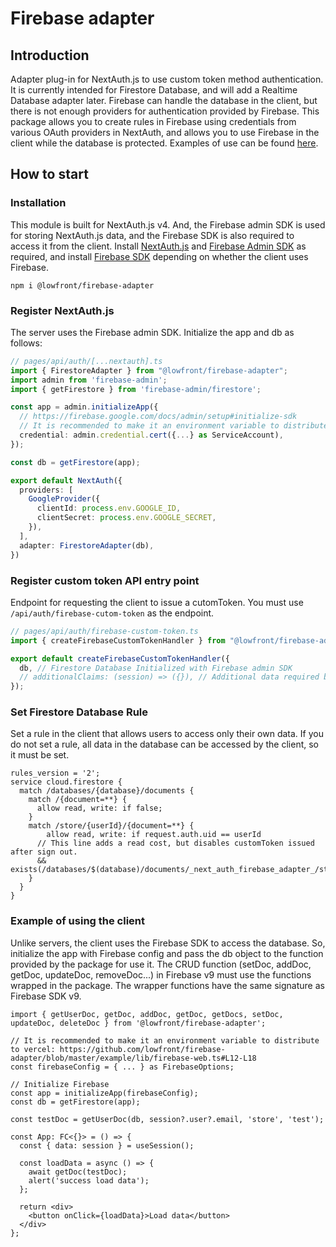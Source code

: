 # Firebase adapter

## Introduction

Adapter plug-in for NextAuth.js to use custom token method authentication. It is currently intended for Firestore Database, and will add a Realtime Database adapter later. Firebase can handle the database in the client, but there is not enough providers for authentication provided by Firebase. This package allows you to create rules in Firebase using credentials from various OAuth providers in NextAuth, and allows you to use Firebase in the client while the database is protected. Examples of use can be found [here](https://github.com/lowfront/firebase-adapter/tree/master/example). 

## How to start

### Installation
This module is built for NextAuth.js v4. And, the Firebase admin SDK is used for storing NextAuth.js data, and the Firebase SDK is also required to access it from the client. Install [NextAuth.js](https://www.npmjs.com/package/next-auth) and [Firebase Admin SDK](https://www.npmjs.com/package/firebase-admin) as required, and install [Firebase SDK](https://www.npmjs.com/package/firebase) depending on whether the client uses Firebase.

```npm i @lowfront/firebase-adapter```

### Register NextAuth.js
The server uses the Firebase admin SDK. Initialize the app and db as follows:
```ts
// pages/api/auth/[...nextauth].ts
import { FirestoreAdapter } from "@lowfront/firebase-adapter";
import admin from 'firebase-admin';
import { getFirestore } from 'firebase-admin/firestore';

const app = admin.initializeApp({
  // https://firebase.google.com/docs/admin/setup#initialize-sdk
  // It is recommended to make it an environment variable to distribute to vercel: https://github.com/lowfront/firebase-adapter/blob/master/example/lib/firebase-server.ts#L9-L18
  credential: admin.credential.cert({...} as ServiceAccount),
});

const db = getFirestore(app);

export default NextAuth({
  providers: [
    GoogleProvider({
      clientId: process.env.GOOGLE_ID,
      clientSecret: process.env.GOOGLE_SECRET,
    }),
  ],
  adapter: FirestoreAdapter(db),
})
```

### Register custom token API entry point
Endpoint for requesting the client to issue a cutomToken. You must use `/api/auth/firebase-cutom-token` as the endpoint.
```ts
// pages/api/auth/firebase-custom-token.ts
import { createFirebaseCustomTokenHandler } from "@lowfront/firebase-adapter";

export default createFirebaseCustomTokenHandler({
  db, // Firestore Database Initialized with Firebase admin SDK
  // additionalClaims: (session) => ({}), // Additional data required by the database rule can be inserted : https://firebase.google.com/docs/auth/admin/create-custom-tokens#sign_in_using_custom_tokens_on_clients
});
```

### Set Firestore Database Rule
Set a rule in the client that allows users to access only their own data. If you do not set a rule, all data in the database can be accessed by the client, so it must be set.
```
rules_version = '2';
service cloud.firestore {
  match /databases/{database}/documents {
    match /{document=**} {
      allow read, write: if false;
    }
    match /store/{userId}/{document=**} {
    	allow read, write: if request.auth.uid == userId 
      // This line adds a read cost, but disables customToken issued after sign out.
      && exists(/databases/$(database)/documents/_next_auth_firebase_adapter_/store/customToken/$(request.auth.token.sessionToken));
    }
  }
}
```

### Example of using the client
Unlike servers, the client uses the Firebase SDK to access the database. So, initialize the app with Firebase config and pass the db object to the function provided by the package for use it. The CRUD function (setDoc, addDoc, getDoc, updateDoc, removeDoc...) in Firebase v9 must use the functions wrapped in the package. The wrapper functions have the same signature as Firebase SDK v9.
```tsx
import { getUserDoc, getDoc, addDoc, getDoc, getDocs, setDoc, updateDoc, deleteDoc } from '@lowfront/firebase-adapter';

// It is recommended to make it an environment variable to distribute to vercel: https://github.com/lowfront/firebase-adapter/blob/master/example/lib/firebase-web.ts#L12-L18
const firebaseConfig = { ... } as FirebaseOptions; 

// Initialize Firebase
const app = initializeApp(firebaseConfig);
const db = getFirestore(app);

const testDoc = getUserDoc(db, session?.user?.email, 'store', 'test');

const App: FC<{}> = () => {
  const { data: session } = useSession();

  const loadData = async () => {
    await getDoc(testDoc);
    alert('success load data');
  };

  return <div>
    <button onClick={loadData}>Load data</button>
  </div>
};
```